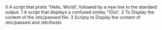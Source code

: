 0  A script that prints “Hello, World”, followed by a new line to the standard output.
1  A script that displays a confused smiley "(Ôo)'.
2  To Display the content of the /etc/passwd file.
3  Scripty to Display the content of /etc/passwd and /etc/hosts
